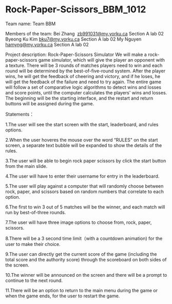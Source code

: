 # Rock-Paper-Scissors_BBM_1012
Team name: Team BBM

Members of the team:
Bei Zhang  zb991031@my.yorku.ca Section A lab 02
Byeong Ku Kim bku7@my.yorku.ca Section A lab 02
My Nguyen hamyng@my.yorku.ca Section A lab 02

Project description:
Rock-Paper-Scissors Simulator
We will make a rock-paper-scissors game simulator, which will give the player an opponent with a texture. There will be 3 rounds of matches players need to win and each round will be determined by the best-of-five-round system. After the player wins, he will get the feedback of cheering and victory, and if he loses, he will get the feedback of the failure and need to try again. The entire game will follow a set of comparative logic algorithms to detect wins and losses and score points, until the computer calculates the players' wins and losses. The beginning will be the starting interface, and the restart and return buttons will be assigned during the game.

Statements：

1.The user will see the start screen with the start, leaderboard, and rules options.

2.When the user hoveres the mouse over the word “RULES" on the start screen, a separate text bubble will be expanded to show the details of the rules.

3.The user will be able to begin rock paper scissors by click the start button from the main slide.

4.The user will have to enter their username for entry in the leaderboard. 

5.The user will play against a computer that will randomly choose between rock, paper, and scissors based on random numbers that correlate to each option.

6.The first to win 3 out of 5 matches will be the winner, and each match will run by best-of-three rounds.

7.The user will have three image options to choose from, rock, paper, scissors.

8.There will be a 3 second time limit（with a countdown animation) for the user to make their choice.

9.The user can directly get the current score of the game (including the total score and the authority score) through the scoreboard on both sides of the screen.

10.The winner will be announced on the screen and there will be a prompt to continue to the next round.

11.There will be an option to return to the main menu during the game or when the game ends, for the user to restart the game.


